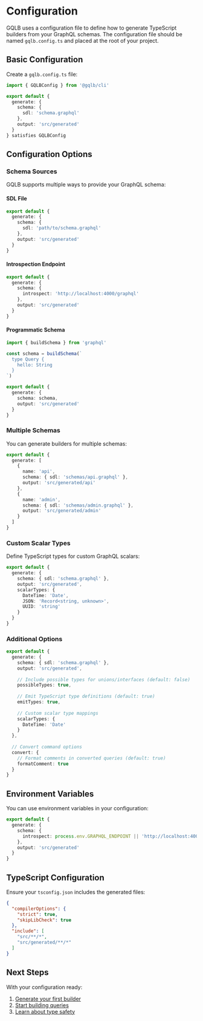 # Configuration

GQLB uses a configuration file to define how to generate TypeScript builders from your GraphQL schemas. The configuration file should be named `gqlb.config.ts` and placed at the root of your project.

## Basic Configuration

Create a `gqlb.config.ts` file:

```typescript
import { GQLBConfig } from '@gqlb/cli'

export default {
  generate: {
    schema: {
      sdl: 'schema.graphql'
    },
    output: 'src/generated'
  }
} satisfies GQLBConfig
```

## Configuration Options

### Schema Sources

GQLB supports multiple ways to provide your GraphQL schema:

#### SDL File

```typescript
export default {
  generate: {
    schema: {
      sdl: 'path/to/schema.graphql'
    },
    output: 'src/generated'
  }
}
```

#### Introspection Endpoint

```typescript
export default {
  generate: {
    schema: {
      introspect: 'http://localhost:4000/graphql'
    },
    output: 'src/generated'
  }
}
```

#### Programmatic Schema

```typescript
import { buildSchema } from 'graphql'

const schema = buildSchema(`
  type Query {
    hello: String
  }
`)

export default {
  generate: {
    schema: schema,
    output: 'src/generated'
  }
}
```

### Multiple Schemas

You can generate builders for multiple schemas:

```typescript
export default {
  generate: [
    {
      name: 'api',
      schema: { sdl: 'schemas/api.graphql' },
      output: 'src/generated/api'
    },
    {
      name: 'admin',
      schema: { sdl: 'schemas/admin.graphql' },
      output: 'src/generated/admin'
    }
  ]
}
```

### Custom Scalar Types

Define TypeScript types for custom GraphQL scalars:

```typescript
export default {
  generate: {
    schema: { sdl: 'schema.graphql' },
    output: 'src/generated',
    scalarTypes: {
      DateTime: 'Date',
      JSON: 'Record<string, unknown>',
      UUID: 'string'
    }
  }
}
```

### Additional Options

```typescript
export default {
  generate: {
    schema: { sdl: 'schema.graphql' },
    output: 'src/generated',
    
    // Include possible types for unions/interfaces (default: false)
    possibleTypes: true,
    
    // Emit TypeScript type definitions (default: true)
    emitTypes: true,
    
    // Custom scalar type mappings
    scalarTypes: {
      DateTime: 'Date'
    }
  },
  
  // Convert command options
  convert: {
    // Format comments in converted queries (default: true)
    formatComment: true
  }
}
```

## Environment Variables

You can use environment variables in your configuration:

```typescript
export default {
  generate: {
    schema: {
      introspect: process.env.GRAPHQL_ENDPOINT || 'http://localhost:4000/graphql'
    },
    output: 'src/generated'
  }
}
```

## TypeScript Configuration

Ensure your `tsconfig.json` includes the generated files:

```json
{
  "compilerOptions": {
    "strict": true,
    "skipLibCheck": true
  },
  "include": [
    "src/**/*",
    "src/generated/**/*"
  ]
}
```

## Next Steps

With your configuration ready:

1. [Generate your first builder](/guide/code-generation)
2. [Start building queries](/guide/query-building)
3. [Learn about type safety](/guide/type-safety)
